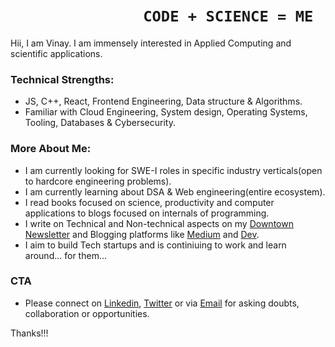 #  &nbsp; &nbsp;&nbsp;&nbsp;&nbsp;&nbsp;&nbsp;&nbsp;&nbsp;&nbsp;&nbsp;&nbsp;&nbsp;&nbsp;&nbsp;&nbsp;&nbsp;&nbsp;&nbsp;&nbsp;&nbsp;&nbsp;&nbsp;&nbsp;&nbsp;&nbsp;&nbsp;&nbsp;&nbsp;&nbsp;       `CODE + SCIENCE = ME` 

Hii, I am Vinay. I am immensely interested in Applied Computing and scientific applications.

### Technical Strengths:
-  JS, C++, React, Frontend Engineering, Data structure & Algorithms.  
-  Familiar with Cloud Engineering, System design, Operating Systems, Tooling, Databases & Cybersecurity. 

### More About Me:
- I am currently looking for SWE-I roles in specific industry verticals(open to hardcore engineering problems).
- I am currently learning about DSA & Web engineering(entire ecosystem).
- I read books focused on science, productivity and computer applications to blogs focused on internals of programming.
- I write on Technical and Non-technical aspects on my [Downtown Newsletter](https://downtown.substack.com) and Blogging platforms like [Medium](https://medium.com/@thevinayysharma) and [Dev](https://dev.to/thevinayysharma).
- I aim to build Tech startups and is continiuing to work and learn around... for them...

### CTA
- Please connect on [Linkedin](https://www.linkedin.com/in/vinay-sharma-engineer/), [Twitter](https://twitter.com/thevinayysharma) or via [Email](vinay02856@gmail.com) for asking doubts, collaboration or opportunities.

Thanks!!!


